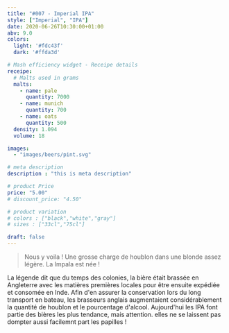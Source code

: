 ```yaml
---
title: "#007 - Imperial IPA"
style: ["Imperial", "IPA"]
date: 2020-06-26T10:30:00+01:00
abv: 9.0
colors:
  light: '#fdc43f'
  dark: '#ffda3d'

# Mash efficiency widget - Receipe details
receipe:
  # Malts used in grams
  malts:
    - name: pale
      quantity: 7000
    - name: munich
      quantity: 700
    - name: oats
      quantity: 500
  density: 1.094
  volume: 18

images:
  - "images/beers/pint.svg"

# meta description
description : "this is meta description"

# product Price
price: "5.00"
# discount_price: "4.50"

# product variation
# colors : ["black","white","gray"]
# sizes : ["33cl","75cl"]

draft: false
---
```


> Nous y voila ! Une grosse charge de houblon dans une blonde assez légère. La Impala est née !

La légende dit que du temps des colonies, la bière était brassée en Angleterre avec les matières premières locales pour être ensuite expédiée et consomée en Inde. Afin d'en assurer la conservation lors du long transport en bateau, les brasseurs anglais augmentaient considérablement la quantité de houblon et le pourcentage d'alcool. Aujourd'hui les IPA font partie des bières les plus tendance, mais attention. elles ne se laissent pas dompter aussi facilemnt part les papilles !